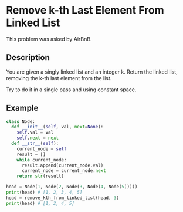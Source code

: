 # Remove k-th Last Element From Linked List

This problem was asked by AirBnB.

## Description

You are given a singly linked list and an integer k. Return the linked list, removing the k-th last element from the list.

Try to do it in a single pass and using constant space.

## Example

```python
class Node:
  def __init__(self, val, next=None):
    self.val = val
    self.next = next
  def __str__(self):
    current_node = self
    result = []
    while current_node:
      result.append(current_node.val)
      current_node = current_node.next
    return str(result)

head = Node(1, Node(2, Node(3, Node(4, Node(5)))))
print(head) # [1, 2, 3, 4, 5]
head = remove_kth_from_linked_list(head, 3)
print(head) # [1, 2, 4, 5]
```
